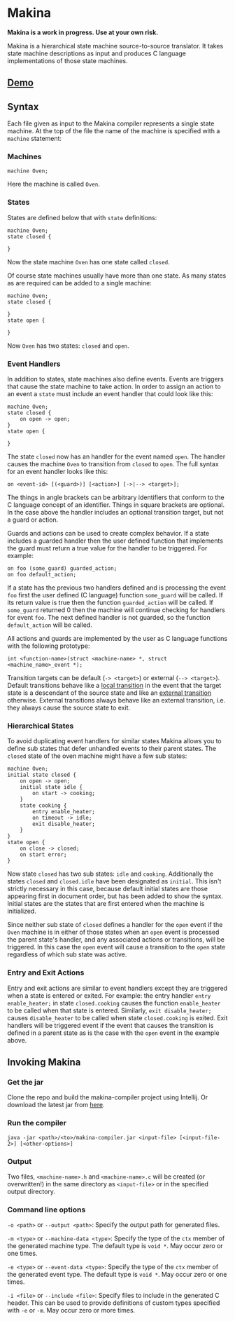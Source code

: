 # Makina

**Makina is a work in progress. Use at your own risk.**

Makina is a hierarchical state machine source-to-source translator. It takes state machine descriptions as input and produces C language implementations of those state machines.

## [Demo](https://clnhlzmn.github.io/Makina-demo/)

## Syntax

Each file given as input to the Makina compiler represents a single state machine. At the top of the file the name of the machine is specified with a `machine` statement:

### Machines

```
machine Oven;
```

Here the machine is called `Oven`.

### States

States are defined below that with `state` definitions:

```
machine Oven;
state closed {
    
}
```

Now the state machine `Oven` has one state called `closed`.

Of course state machines usually have more than one state. As many states as are required can be added to a single machine:

```
machine Oven;
state closed {
    
}
state open {
    
}
```

Now `Oven` has two states: `closed` and `open`.

### Event Handlers

In addition to states, state machines also define events. Events are triggers that cause the state machine to take action. In order to assign an action to an event a `state` must include an event handler that could look like this:

```
machine Oven;
state closed {
    on open -> open;
}
state open {
    
}
```

The state `closed` now has an handler for the event named `open`. The handler causes the machine `Oven` to transition from `closed` to `open`. The full syntax for an event handler looks like this:

```
on <event-id> [(<guard>)] [<action>] [->|--> <target>];
```

The things in angle brackets can be arbitrary identifiers that conform to the C language concept of an identifier. Things in square brackets are optional. In the case above the handler includes an optional transition target, but not a guard or action.

Guards and actions can be used to create complex behavior. If a state includes a guarded handler then the user defined function that implements the guard must return a true value for the handler to be triggered. For example:

```
on foo (some_guard) guarded_action;
on foo default_action;
```

If a state has the previous two handlers defined and is processing the event `foo` first the user defined (C language) function `some_guard` will be called. If its return value is true then the function `guarded_action` will be called. If `some_guard` returned 0 then the machine will continue checking for handlers for event `foo`. The next defined handler is not guarded, so the function `default_action` will be called.

All actions and guards are implemented by the user as C language functions with the following prototype:

```
int <function-name>(struct <machine-name> *, struct <machine_name>_event *);
```

Transition targets can be default  (`-> <target>`) or external (`--> <target>`). Default transitions behave like a [local transition](https://statecharts.github.io/glossary/local-transition.html) in the event that the target state is a descendant of the source state and like an [external transition](https://statecharts.github.io/glossary/local-transition.html) otherwise. External transitions always behave like an external transition, i.e. they always cause the source state to exit.

### Hierarchical States

To avoid duplicating event handlers for similar states Makina allows you to define sub states that defer unhandled events to their parent states. The `closed` state of the oven machine might have a few sub states:

```
machine Oven;
initial state closed {
    on open -> open;
    initial state idle {
        on start -> cooking;
    }
    state cooking {
        entry enable_heater;
        on timeout -> idle;
        exit disable_heater; 
    }
}
state open {
    on close -> closed;
    on start error;
}
```

Now state `closed` has two sub states: `idle` and `cooking`. Additionally the states `closed` and `closed.idle` have been designated as `initial`. This isn't strictly necessary in this case, because default initial states are those appearing first in document order, but has been added to show the syntax. Initial states are the states that are first entered when the machine is initialized.

Since neither sub state of `closed` defines a handler for the `open` event if the `Oven` machine is in either of those states when an `open` event is processed the parent state's handler, and any associated actions or transitions, will be triggered. In this case the `open` event will cause a transition to the `open` state regardless of which sub state was active.

### Entry and Exit Actions

Entry and exit actions are similar to event handlers except they are triggered when a state is entered or exited. For example: the entry handler `entry enable_heater;` in state `closed.cooking` causes the function `enable_heater` to be called when that state is entered. Similarly, `exit disable_heater;` causes `disable_heater` to be called when state `closed.cooking` is exited. Exit handlers will be triggered event if the event that causes the transition is defined in a parent state as is the case with the `open` event in the example above.

## Invoking Makina

### Get the jar

Clone the repo and build the makina-compiler project using Intellij. Or download the latest jar from [here](https://github.com/clnhlzmn/makina/raw/master/makina-compiler/out/artifacts/makina_compiler_jar/makina-compiler.jar).

### Run the compiler

```
java -jar <path>/<to>/makina-compiler.jar <input-file> [<input-file-2>] [<other-options>]
```

### Output

Two files, `<machine-name>.h` and `<machine-name>.c` will be created (or overwritten!) in the same directory as `<input-file>` or in the specified output directory.

### Command line options

`-o <path>`  or `--output <path>`: Specify the output path for generated files.

`-m <type>`  or `--machine-data <type>`: Specify the type of the `ctx` member of the generated machine type. The default type is `void *`. May occur zero or one times.

`-e <type>`  or `--event-data <type>`: Specify the type of the `ctx` member of the generated event type. The default type is `void *`. May occur zero or one times.

`-i <file>`  or `--include <file>`: Specify files to include in the generated C header. This can be used to provide definitions of custom types specified with `-e` or `-m`. May occur zero or more times.
